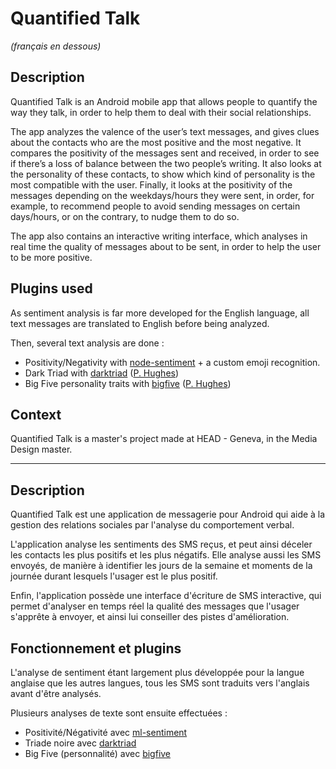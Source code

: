 # Quantified Talk

_(français en dessous)_

## Description
Quantified Talk is an Android mobile app that allows people to quantify the way they talk, in order to help them to deal with their social relationships.

The app analyzes the valence of the user’s text messages, and gives clues about the contacts who are the most positive and the most negative. It compares the positivity of the messages sent and received, in order to see if there’s a loss of balance between the two people’s writing. It also looks at the personality of these contacts, to show which kind of personality is the most compatible with the user. Finally, it looks at the positivity of the messages depending on the weekdays/hours they were sent, in order, for example, to recommend people to avoid sending messages on certain days/hours, or on the contrary, to nudge them to do so. 

The app also contains an interactive writing interface, which analyses in real time the quality of messages about to be sent, in order to help the user to be more positive.

## Plugins used
As sentiment analysis is far more developed for the English language, all text messages are translated to English before being analyzed.

Then, several text analysis are done :
- Positivity/Negativity with [node-sentiment](https://www.npmjs.com/package/node-sentiment) + a custom emoji recognition.
- Dark Triad with [darktriad](https://www.npmjs.com/package/darktriad) ([P. Hughes](https://www.phugh.es/))
- Big Five personality traits with [bigfive](https://www.npmjs.com/package/bigfive) ([P. Hughes](https://www.phugh.es/))

## Context
Quantified Talk is a master's project made at HEAD - Geneva, in the Media Design master.

-----

## Description
Quantified Talk est une application de messagerie pour Android qui aide à la gestion des relations sociales par l'analyse du comportement verbal.

L'application analyse les sentiments des SMS reçus, et peut ainsi déceler les contacts les plus positifs et les plus négatifs. Elle analyse aussi les SMS envoyés, de manière à identifier les jours de la semaine et moments de la journée durant lesquels l'usager est le plus positif.

Enfin, l'application possède une interface d'écriture de SMS interactive, qui permet d'analyser en temps réel la qualité des messages que l'usager s'apprête à envoyer, et ainsi lui conseiller des pistes d'amélioration.

## Fonctionnement et plugins
L'analyse de sentiment étant largement plus développée pour la langue anglaise que les autres langues, tous les SMS sont traduits vers l'anglais avant d'être analysés.

Plusieurs analyses de texte sont ensuite effectuées :
- Positivité/Négativité avec [ml-sentiment](https://www.npmjs.com/package/ml-sentiment)
- Triade noire avec [darktriad](https://www.npmjs.com/package/darktriad)
- Big Five (personnalité) avec [bigfive](https://www.npmjs.com/package/bigfive)



